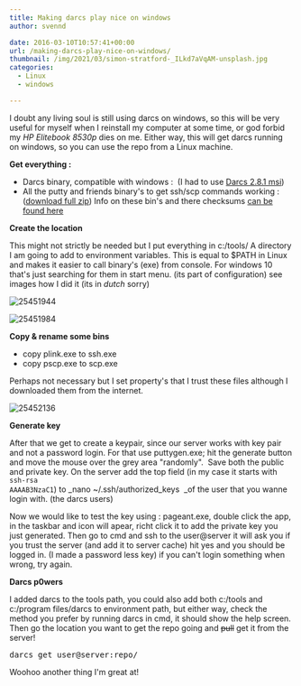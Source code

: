 ```yaml
---
title: Making darcs play nice on windows
author: svennd

date: 2016-03-10T10:57:41+00:00
url: /making-darcs-play-nice-on-windows/
thumbnail: /img/2021/03/simon-stratford-_ILkd7aVqAM-unsplash.jpg
categories:
  - Linux
  - windows

---
```

I doubt any living soul is still using darcs on windows, so this will be very useful for myself when I reinstall my computer at some time, or god forbid my _HP Elitebook 8530p_ dies on me. Either way, this will get darcs running on windows, so you can use the repo from a Linux machine.

**Get everything :**

  * Darcs binary, compatible with windows :  (I had to use [Darcs 2.8.1 msi][1])
  * All the putty and friends binary's to get ssh/scp commands working : ([download full zip][2]) Info on these bin's and there checksums [can be found here][3]

**Create the location**

This might not strictly be needed but I put everything in c:/tools/ A directory I am going to add to environment variables. This is equal to $PATH in Linux and makes it easier to call binary's (exe) from console. For windows 10 that's just searching for them in start menu. (its part of configuration) see images how I did it (its in _dutch_ sorry)

![25451944](/img//2015/07/25451944-1.png) 

![25451984](/img//2015/07/25451984-1.png) 

**Copy & rename some bins**

  * copy plink.exe to ssh.exe
  * copy pscp.exe to scp.exe

Perhaps not necessary but I set property's that I trust these files although I downloaded them from the internet.

![25452136](/img//2015/07/25452136-1.png) 

**Generate key**

After that we get to create a keypair, since our server works with key pair and not a password login. For that use puttygen.exe; hit the generate button and move the mouse over the grey area "randomly".  Save both the public and private key. On the server add the top field (in my case it starts with <code class="EnlighterJSRAW" data-enlighter-language="null">ssh-rsa AAAAB3NzaC1</code>) to _nano ~/.ssh/authorized_keys  _of the user that you wanne login with. (the darcs users)

Now we would like to test the key using : pageant.exe, double click the app, in the taskbar and icon will apear, richt click it to add the private key you just generated. Then go to cmd and ssh to the user@server it will ask you if you trust the server (and add it to server cache) hit yes and you should be logged in. (I made a password less key) if you can't login something when wrong, try again.

**Darcs p0wers**

I added darcs to the tools path, you could also add both c:/tools and c:/program files/darcs to environment path, but either way, check the method you prefer by running darcs in cmd, it should show the help screen. Then go the location you want to get the repo going and <del>pull</del> get it from the server!

<pre>darcs get user@server:repo/</pre>

Woohoo another thing I'm great at!

 [1]: http://darcs.net/binaries/windows/
 [2]: https://the.earth.li/~sgtatham/putty/latest/x86/putty.zip
 [3]: http://www.chiark.greenend.org.uk/~sgtatham/putty/download.html
